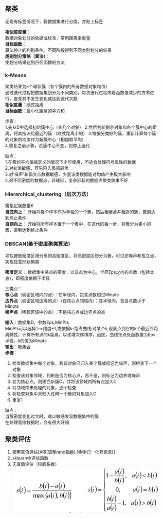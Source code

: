 ## 聚类
无现有标签情况下，将数据集进行分类，并贴上标签

**相似度度量**：  
数据对象划分的依据或标准，常用距离来度量  
**目标函数**：  
算法停止的判别条件。不同阶段得到不同类别划分的结果  
**类别划分策略（算法）**：  
使划分结果达到目标函数的方法  

### k-Means
聚类结果为k个球状簇（各个簇内的所有数据对象均值）  
通过迭代过程把数据集划分为不同类别，每次迭代过程向着函数值减少的方向进行，直至其不发生变化或达到迭代次数  
**相似度量**：欧式距离  
**目标函数**：最小化距离的平方和

步骤：  
1.先从D中选择初始簇中心（某几个对象）
2.然后判断剩余对象和各个簇中心的距离，将其指派给最近的簇 （欧式距离小的） 
3.根据分类好的簇，重新计算每个簇的对象的均值作为新簇中心（相加取平均）  
4.重复之前步骤，若簇中心不变，则停止迭代

缺点：  
1.在簇的平均值被定义的情况下才可使用，不适合处理符号属性的数据  
2.对初值敏感，容易陷入局部最优  
3.对'噪声'和孤立点数据敏感，少量该类数据能对均值产生极大影响  
4.对不同密度的数据点，非球形，复杂形状的数据点聚类效果不好  

### Hierarchical_clustering（层次方法）
需指定簇数量K  
**自底向上**： 
开始将每个样本作为单独的一个簇，然后相继合并相近的簇，直到达到终止条件  
**自顶向上**：
开始将所有样本置于一个簇中，在迭代的每一步，将簇分为更小的簇，直到达到终止条件

### DBSCAN(基于密度聚类算法）
寻找被低密度区域分离的高密度区，将高密度区划分为簇，可过滤噪声和孤立点，实现任意形状聚类  

**密度定义**：
数据集中某点的密度：以该点为中心，半径Eps之内的点数（包括本身），即密度依赖于半径

三类点：  
**核心点**（稠密区域内的点）：在半径内，包含点数超过Minpts  
**边界点**（稠密区域边缘的点）（在核心点领域内）：在半径内，包含点数小于Minpts  
**噪声点**（稀疏区域中的点）：不是核心点或边界点的点  


**输入**：数据集D，参数Eps,MinPts      
MinPts可以选择＞=维度+1,或依据k-距离曲线:对某个k,观察点到它的k个最近邻距离特性，计算所有点的k距离，以递增次序排序，画图，曲线拐点处函数值为Eps半径，k的值为Minpts   
**输出**：簇集合  
**步骤**：  
1. 检查数据集中每个对象，若该对象已归入某个簇或标记为噪声，则检查下一个对象  
2. 检查该对象领域，判断是否为核心点，若不是，则标记为边界或噪声  
3. 若为核心点，则建立新簇C，并将该领域内所有点加入C  
4. 对领域中未处理的对象，逐个检查  
5. 将检查对象中未归入任何一个簇的对象加入C
6. 重复1  

缺点：  
当簇密度变化过大时，难以敏感发现数据集中的簇  
在处理高维数据时，会有很大开销  

## 聚类评估
1. 使用真值评估[ARI(调整rand指数),NMI(归一化互信息)]
2. sklearn中评估函数  
3. 无真值评估（轮廓系数） 
![image text](clustering/轮廓系数.PNG)  



